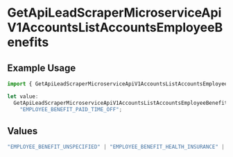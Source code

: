 # GetApiLeadScraperMicroserviceApiV1AccountsListAccountsEmployeeBenefits

## Example Usage

```typescript
import { GetApiLeadScraperMicroserviceApiV1AccountsListAccountsEmployeeBenefits } from "oppulence-backend-sdk/models/operations";

let value:
  GetApiLeadScraperMicroserviceApiV1AccountsListAccountsEmployeeBenefits =
    "EMPLOYEE_BENEFIT_PAID_TIME_OFF";
```

## Values

```typescript
"EMPLOYEE_BENEFIT_UNSPECIFIED" | "EMPLOYEE_BENEFIT_HEALTH_INSURANCE" | "EMPLOYEE_BENEFIT_RETIREMENT_PLAN" | "EMPLOYEE_BENEFIT_PAID_TIME_OFF" | "EMPLOYEE_BENEFIT_REMOTE_WORK"
```
